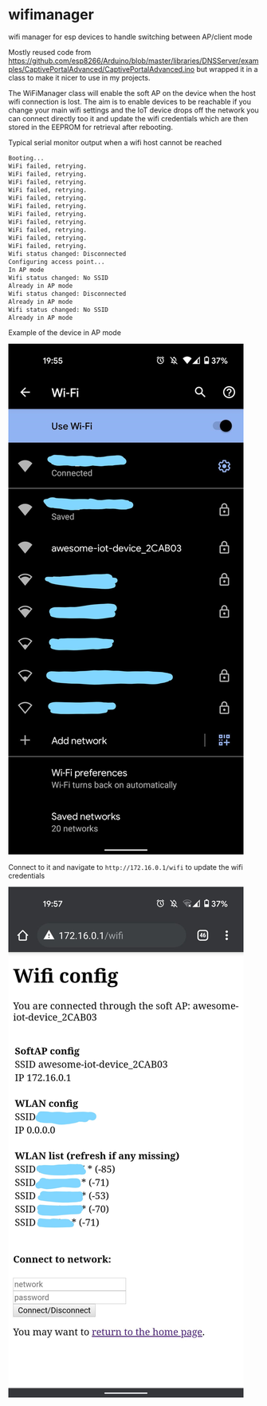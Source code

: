 # wifimanager
wifi manager for esp devices to handle switching between AP/client mode

Mostly reused code from https://github.com/esp8266/Arduino/blob/master/libraries/DNSServer/examples/CaptivePortalAdvanced/CaptivePortalAdvanced.ino
but wrapped it in a class to make it nicer to use in my projects.

The WiFiManager class will enable the soft AP on the device when the host wifi connection is lost. 
The aim is to enable devices to be reachable if you change your main wifi settings and the IoT device drops off the network you can connect directly too it and update the wifi credentials which are then stored in the EEPROM for retrieval after rebooting. 

Typical serial monitor output when a wifi host cannot be reached

```
Booting...
WiFi failed, retrying.
WiFi failed, retrying.
WiFi failed, retrying.
WiFi failed, retrying.
WiFi failed, retrying.
WiFi failed, retrying.
WiFi failed, retrying.
WiFi failed, retrying.
WiFi failed, retrying.
WiFi failed, retrying.
WiFi failed, retrying.
Wifi status changed: Disconnected
Configuring access point...
In AP mode
Wifi status changed: No SSID
Already in AP mode
Wifi status changed: Disconnected
Already in AP mode
Wifi status changed: No SSID
Already in AP mode
```

Example of the device in AP mode

![ap ssid](images/android_wifi.jpg)

Connect to it and navigate to `http://172.16.0.1/wifi` to update the wifi credentials

![ap ssid](images/ap_wifi_config.jpg)
